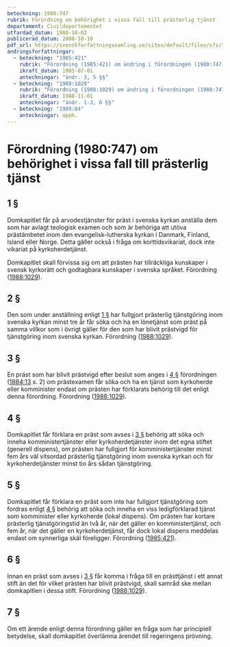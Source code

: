 ```yaml
---
beteckning: 1980:747
rubrik: Förordning om behörighet i vissa fall till prästerlig tjänst
departement: Civildepartementet
utfardad_datum: 1980-10-02
publicerad_datum: 2008-10-10
pdf_url: https://svenskforfattningssamling.se/sites/default/files/sfs/1980-10/SFS1980-747.pdf
andringsforfattningar:
  - beteckning: "1985:421"
    rubrik: "Förordning (1985:421) om ändring i förordningen (1980:747) om behörighet i vissa fall till prästerlig tjänst"
    ikraft_datum: 1985-07-01
    anteckningar: "ändr. 3, 5 §§"
  - beteckning: "1988:1029"
    rubrik: "Förordning (1988:1029) om ändring i förordningen (1980:747) om behörighet i vissa fall till prästerlig tjänst"
    ikraft_datum: 1988-11-01
    anteckningar: "ändr. 1-3, 6 §§"
  - beteckning: "1989:84"
    anteckningar: upph.
---
```


# Förordning (1980:747) om behörighet i vissa fall till prästerlig tjänst

## 1 §

Domkapitlet får på arvodestjänster för präst i svenska kyrkan anställa dem som har avlagt teologisk examen och som är behöriga att utöva prästämbetet inom den evangelisk-lutherska kyrkan i Danmark, Finland, Island eller Norge. Detta gäller också i fråga om korttidsvikariat, dock inte vikariat på kyrkoherdetjänst.

Domkapitlet skall förvissa sig om att prästen har tillräckliga kunskaper i svensk kyrkorätt och godtagbara kunskaper i svenska språket. Förordning ([1988:1029](https://selex.se/eli/sfs/1988/1029)).

## 2 §

Den som under anställning enligt [1 §](#1) har fullgjort prästerlig tjänstgöring inom svenska kyrkan minst tre år får söka och ha en lönetjänst som präst på samma villkor som i övrigt gäller för den som har blivit prästvigd för tjänstgöring inom svenska kyrkan. Förordning ([1988:1029](https://selex.se/eli/sfs/1988/1029)).

## 3 §

En präst som har blivit prästvigd efter beslut som anges i [4 §](#4) förordningen ([1884:13](https://selex.se/eli/sfs/1884/13) s. 2) om prästexamen får söka och ha en tjänst som kyrkoherde eller komminister endast om prästen har förklarats behörig till det enligt denna förordning. Förordning ([1988:1029](https://selex.se/eli/sfs/1988/1029)).

## 4 §

Domkapitlet får förklara en präst som avses i [3 §](#3) behörig att söka och inneha komministertjänster eller kyrkoherdetjänster inom det egna stiftet (generell dispens), om prästen har fullgjort för komministertjänster minst fem års väl vitsordad prästerlig tjänstgöring inom svenska kyrkan och för kyrkoherdetjänster minst tio års sådan tjänstgöring.

## 5 §

Domkapitlet får förklara en präst som inte har fullgjort tjänstgöring som fordras enligt [4 §](#4) behörig att söka och inneha en viss ledigförklarad tjänst som komminister eller kyrkoherde (lokal dispens). Om prästen har kortare prästerlig tjänstgöringstid än två år, när det gäller en komministertjänst, och fem år, när det gäller en kyrkoherdetjänst, får dock lokal dispens meddelas endast om synnerliga skäl föreligger. Förordning ([1985:421](https://selex.se/eli/sfs/1985/421)).

## 6 §

Innan en präst som avses i [3 §](#3) får komma i fråga till en prästtjänst i ett annat stift än det för vilket prästen har blivit prästvigd, skall samråd ske mellan domkapitlen i dessa stift. Förordning ([1988:1029](https://selex.se/eli/sfs/1988/1029)).

## 7 §

Om ett ärende enligt denna förordning gäller en fråga som har principiell betydelse, skall domkapitlet överlämna ärendet till regeringens prövning.